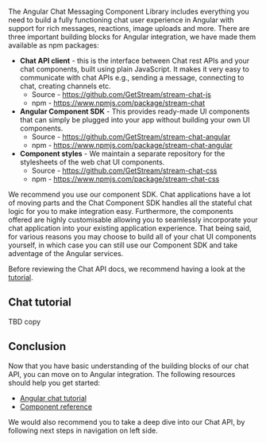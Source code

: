 The Angular Chat Messaging Component Library includes everything you need to build a fully functioning chat user experience in Angular with support for rich messages, reactions, image uploads and more. There are three important building blocks for Angular integration, we have made them available as npm packages:

- **Chat API client** - this is the interface between Chat rest APIs and your chat components, built using plain JavaScript. It makes it very easy to communicate with chat APIs e.g., sending a message, connecting to chat, creating channels etc.
  - Source - https://github.com/GetStream/stream-chat-js
  - npm - https://www.npmjs.com/package/stream-chat
- **Angular Component SDK** - This provides ready-made UI components that can simply be plugged into your app without building your own UI components.
  - Source - https://github.com/GetStream/stream-chat-angular
  - npm - https://www.npmjs.com/package/stream-chat-angular
- **Component styles** - We maintain a separate repository for the stylesheets of the web chat UI components.
  - Source - https://github.com/GetStream/stream-chat-css
  - npm - https://www.npmjs.com/package/stream-chat-css

We recommend you use our component SDK. Chat applications have a lot of moving parts and the Chat Component SDK handles all the stateful chat logic for you to make integration easy. Furthermore, the components offered are highly customisable allowing you to seamlessly incorporate your chat application into your existing application experience. That being said, for various reasons you may choose to build all of your chat UI components yourself, in which case you can still use our Component SDK and take adventage of the Angular services.

Before reviewing the Chat API docs, we recommend having a look at the [tutorial](https://getstream.io/tutorials/angular-chat/).

## Chat tutorial

TBD copy

## Conclusion

Now that you have basic understanding of the building blocks of our chat API, you can move on to Angular integration. The following resources should help you get started:

- [Angular chat tutorial](https://getstream.io/tutorials/angular-chat/)
- [Component reference](https://getstream.io/chat/docs/sdk/angular/)

We would also recommend you to take a deep dive into our Chat API, by following next steps in navigation on left side.
